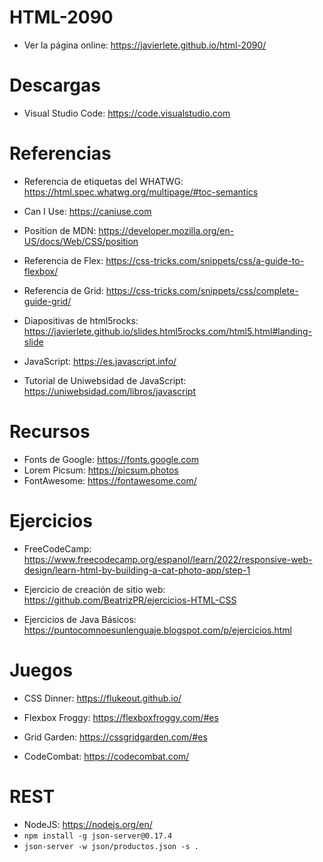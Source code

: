 # HTML-2090

- Ver la página online: https://javierlete.github.io/html-2090/

# Descargas

- Visual Studio Code: https://code.visualstudio.com

# Referencias

- Referencia de etiquetas del WHATWG: https://html.spec.whatwg.org/multipage/#toc-semantics

- Can I Use: https://caniuse.com

- Position de MDN: https://developer.mozilla.org/en-US/docs/Web/CSS/position
- Referencia de Flex: https://css-tricks.com/snippets/css/a-guide-to-flexbox/
- Referencia de Grid: https://css-tricks.com/snippets/css/complete-guide-grid/
- Diapositivas de html5rocks: https://javierlete.github.io/slides.html5rocks.com/html5.html#landing-slide

- JavaScript: https://es.javascript.info/
- Tutorial de Uniwebsidad de JavaScript: https://uniwebsidad.com/libros/javascript

# Recursos

- Fonts de Google: https://fonts.google.com
- Lorem Picsum: https://picsum.photos
- FontAwesome: https://fontawesome.com/

# Ejercicios

- FreeCodeCamp: https://www.freecodecamp.org/espanol/learn/2022/responsive-web-design/learn-html-by-building-a-cat-photo-app/step-1
- Ejercicio de creación de sitio web: https://github.com/BeatrizPR/ejercicios-HTML-CSS

- Ejercicios de Java Básicos: https://puntocomnoesunlenguaje.blogspot.com/p/ejercicios.html

# Juegos

- CSS Dinner: https://flukeout.github.io/
- Flexbox Froggy: https://flexboxfroggy.com/#es
- Grid Garden: https://cssgridgarden.com/#es

- CodeCombat: https://codecombat.com/

# REST

- NodeJS: https://nodejs.org/en/
- ```npm install -g json-server@0.17.4```
- ```json-server -w json/productos.json -s .```

